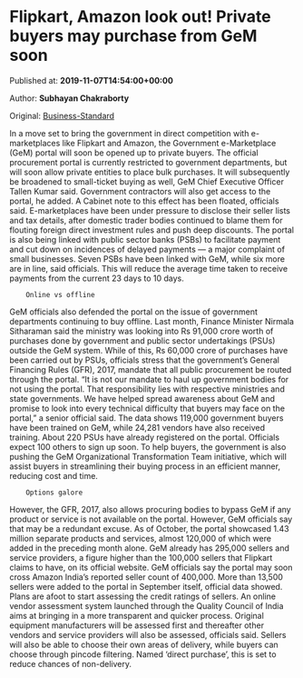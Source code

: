 
# Flipkart, Amazon look out! Private buyers may purchase from GeM soon

Published at: **2019-11-07T14:54:00+00:00**

Author: **Subhayan Chakraborty**

Original: [Business-Standard](https://www.business-standard.com/article/economy-policy/soon-private-buyers-can-make-bulk-purchases-on-government-e-marketplace-119110701558_1.html)

In a move set to bring the government in direct competition with e-marketplaces like Flipkart and Amazon, the Government e-Marketplace (GeM) portal will soon be opened up to private buyers.
The official procurement portal is currently restricted to government departments, but will soon allow private entities to place bulk purchases. It will subsequently be broadened to small-ticket buying as well, GeM Chief Executive Officer Tallen Kumar said. Government contractors will also get access to the portal, he added.
A Cabinet note to this effect has been floated, officials said. E-marketplaces have been under pressure to disclose their seller lists and tax details, after domestic trader bodies continued to blame them for flouting foreign direct investment rules and push deep discounts.
The portal is also being linked with public sector banks (PSBs) to facilitate payment and cut down on incidences of delayed payments — a major complaint of small businesses. Seven PSBs have been linked with GeM, while six more are in line, said officials. This will reduce the average time taken to receive payments from the current 23 days to 10 days.

        Online vs offline
      
GeM officials also defended the portal on the issue of government departments continuing to buy offline. Last month, Finance Minister Nirmala Sitharaman said the ministry was looking into Rs 91,000 crore worth of purchases done by government and public sector undertakings (PSUs) outside the GeM system. While of this, Rs 60,000 crore of purchases have been carried out by PSUs, officials stress that the government’s General Financing Rules (GFR), 2017, mandate that all public procurement be routed through the portal.
“It is not our mandate to haul up government bodies for not using the portal. That responsibility lies with respective ministries and state governments. We have helped spread awareness about GeM and promise to look into every technical difficulty that buyers may face on the portal,” a senior official said. The data shows 119,000 government buyers have been trained on GeM, while 24,281 vendors have also received training.
About 220 PSUs have already registered on the portal. Officials expect 100 others to sign up soon. To help buyers, the government is also pushing the GeM Organizational Transformation Team initiative, which will assist buyers in streamlining their buying process in an efficient manner, reducing cost and time.

        Options galore
      
However, the GFR, 2017, also allows procuring bodies to bypass GeM if any product or service is not available on the portal. However, GeM officials say that may be a redundant excuse. As of October, the portal showcased 1.43 million separate products and services, almost 120,000 of which were added in the preceding month alone.
GeM already has 295,000 sellers and service providers, a figure higher than the 100,000 sellers that Flipkart claims to have, on its official website. GeM officials say the portal may soon cross Amazon India’s reported seller count of 400,000. More than 13,500 sellers were added to the portal in September itself, official data showed.
Plans are afoot to start assessing the credit ratings of sellers. An online vendor assessment system launched through the Quality Council of India aims at bringing in a more transparent and quicker process. Original equipment manufacturers will be assessed first and thereafter other vendors and service providers will also be assessed, officials said.
Sellers will also be able to choose their own areas of delivery, while buyers can choose through pincode filtering. Named ‘direct purchase’, this is set to reduce chances of non-delivery.
